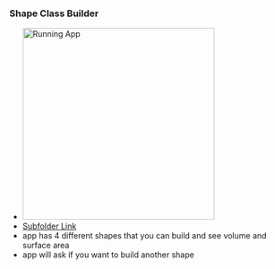 ### Shape Class Builder
- <img width="342" alt="Running App" src="https://github.com/user-attachments/assets/ba3cb1b1-19f0-470f-a2ef-b0c8e840c936"/>
- [Subfolder Link](./NMWShapes/)
- app has 4 different shapes that you can build and see volume and surface area
- app will ask if you want to build another shape
